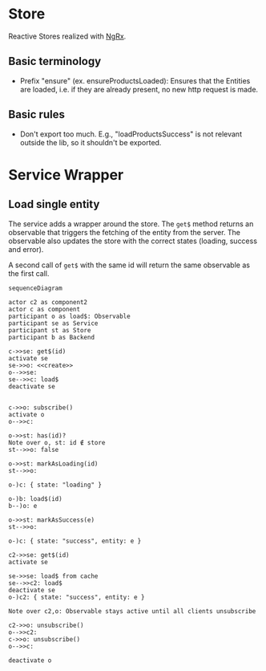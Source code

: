 # Store

Reactive Stores realized with [NgRx](https://ngrx.io/).

## Basic terminology

- Prefix "ensure" (ex. ensureProductsLoaded): Ensures that the Entities are loaded, i.e. if they are already present, no new http request is made.

## Basic rules

- Don't export too much. E.g., "loadProductsSuccess" is not relevant outside the lib, so it shouldn't be exported.


# Service Wrapper

## Load single entity

The service adds a wrapper around the store. The `get$` method returns an observable that triggers the fetching of the entity from the server. The observable also updates the store with the correct states (loading, success and error).

A second call of `get$` with the same id will return the same observable as the first call.

```mermaid
sequenceDiagram

actor c2 as component2
actor c as component
participant o as load$: Observable
participant se as Service
participant st as Store
participant b as Backend

c->>se: get$(id)
activate se
se->>o: <<create>>
o-->>se: 
se-->>c: load$
deactivate se


c->>o: subscribe()
activate o
o-->>c: 

o->>st: has(id)?
Note over o, st: id ∉ store
st-->>o: false

o->>st: markAsLoading(id)
st-->>o: 

o-)c: { state: "loading" }

o-)b: load$(id)
b--)o: e

o->>st: markAsSuccess(e)
st-->>o: 

o-)c: { state: "success", entity: e }

c2->>se: get$(id)
activate se

se->>se: load$ from cache
se-->>c2: load$
deactivate se
o-)c2: { state: "success", entity: e }

Note over c2,o: Observable stays active until all clients unsubscribe

c2->>o: unsubscribe()
o-->>c2: 
c->>o: unsubscribe()
o-->>c: 

deactivate o
```
